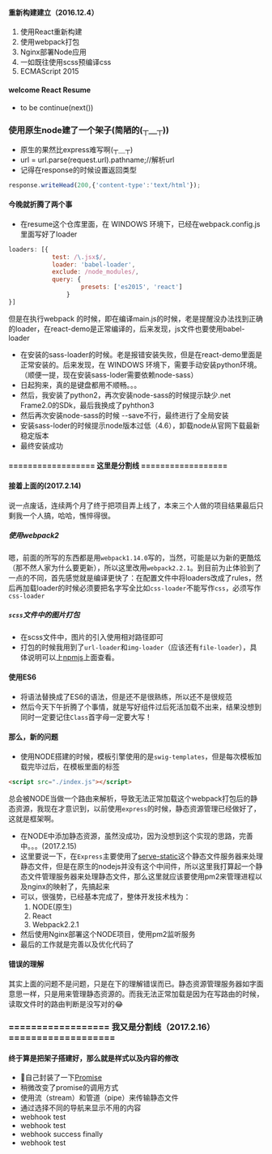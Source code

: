 #### 重新构建建立（2016.12.4）
1. 使用React重新构建
2. 使用webpack打包
3. Nginx部署Node应用
4. 一如既往使用scss预编译css
5. ECMAScript 2015

#### welcome React Resume
- to be continue(next())

### 使用原生node建了一个架子(简陋的(┬＿┬))
- 原生的果然比express难写啊(┬＿┬)
- url = url.parse(request.url).pathname;//解析url
- 记得在response的时候设置返回类型
```javascript
response.writeHead(200,{'content-type':'text/html'});
```

#### 今晚就折腾了两个事
- 在resume这个仓库里面，在 WINDOWS 环境下，已经在webpack.config.js里面写好了loader
```javascript
loaders: [{
            test: /\.jsx$/,
            loader: 'babel-loader',
            exclude: /node_modules/,
            query: {
                    presets: ['es2015', 'react']
                }
}]
```
但是在执行webpack 的时候，即在编译main.js的时候，老是提醒没办法找到正确的loader，在react-demo是正常编译的，后来发现，js文件也要使用babel-loader

- 在安装的sass-loader的时候。老是报错安装失败，但是在react-demo里面是正常安装的。后来发现，在 WINDOWS 环境下，需要手动安装python环境。（顺便一提，现在安装sass-loder需要依赖node-sass）
- 日起狗来，真的是键盘都用不顺畅。。。
- 然后，我安装了python2，再次安装node-sass的时候提示缺少.net Frame2.0的SDk，最后我换成了pyhthon3
- 然后再次安装node-sass的时候 --save不行，最终进行了全局安装
- 安装sass-loder的时候提示node版本过低（4.6），卸载node从官网下载最新稳定版本
- 最终安装成功


#### ================== 这里是分割线 ==================

#### 接着上面的(2017.2.14)
说一点废话，连续两个月了终于把项目弄上线了，本来三个人做的项目结果最后只剩我一个人搞，哈哈，憔悴得很。

##### 使用webpack2
嗯，前面的所写的东西都是用`webpack1.14.0`写的，当然，可能是以为新的更酷炫（那不然人家为什么要更新），所以这里改用`webpack2.2.1`。到目前为止体验到了一点的不同，首先感觉就是编译更快了：在配置文件中将loaders改成了rules，然后再加载loader的时候必须要把名字写全比如`css-loader`不能写作`css`，必须写作`css-loader`

##### `scss`文件中的图片打包
* 在scss文件中，图片的引入使用相对路径即可
* 打包的时候我用到了`url-loader`和`img-loader`（应该还有`file-loader`），具体说明可以上[npmjs](http://www.npmjs.com)上面查看。

#### 使用ES6
* 将语法替换成了ES6的语法，但是还不是很熟练，所以还不是很规范
* 然后今天下午折腾了个事情，就是写好组件过后死活加载不出来，结果没想到同时一定要记住`Class`首字母一定要大写！

#### 那么，新的问题
* 使用NODE搭建的时候，模板引擎使用的是`swig-templates`，但是每次模板加载完毕过后，在模板里面的标签
```HTML
<script src="./index.js"></script>
```
总会被NODE当做一个路由来解析，导致无法正常加载这个webpack打包后的静态资源，我现在才意识到，以前使用`express`的时候，静态资源管理已经做好了，这就是框架啊。
* 在NODE中添加静态资源，虽然没成功，因为没想到这个实现的思路，完善中。。。(2017.2.15)
* 这里要说一下，在`Express`主要使用了[serve-static](https://www.npmjs.com/package/serve-static)这个静态文件服务器来处理静态文件，但是在原生的nodejs并没有这个中间件，所以这里我打算起一个静态文件管理服务器来处理静态文件，那么这里就应该要使用pm2来管理进程以及nginx的映射了，先搞起来
* 可以，很强势，已经基本完成了，整体开发技术栈为：
    1. NODE(原生)
    2. React
    3. Webpack2.2.1
* 然后使用Nginx部署这个NODE项目，使用pm2监听服务
* 最后的工作就是完善以及优化代码了

#### 错误的理解
其实上面的问题不是问题，只是在下的理解错误而已。静态资源管理服务器如字面意思一样，只是用来管理静态资源的。而我无法正常加载是因为在写路由的时候，读取文件时的路由判断是没写对的😂

### ================== 我又是分割线（2017.2.16） ===================

#### 终于算是把架子搭建好，那么就是样式以及内容的修改
* 🤣自己封装了一下[Promise](https://github.com/Neras/Resume/blob/master/scripts/promise.js)
* 稍微改变了promise的调用方式
* 使用流（stream）和管道（pipe）来传输静态文件
* 通过选择不同的导航来显示不用的内容
* webhook test
* webhook test
* webhook success finally
* webhook test

